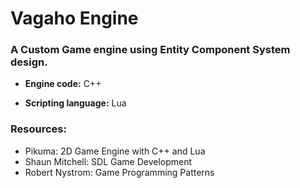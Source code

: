 # Vagaho Engine

### A Custom Game engine using Entity Component System design. 

- **Engine code:** C++

- **Scripting language:** Lua

### Resources:
- Pikuma: 2D Game Engine with C++ and Lua
- Shaun Mitchell: SDL Game Development
- Robert Nystrom: Game Programming Patterns
